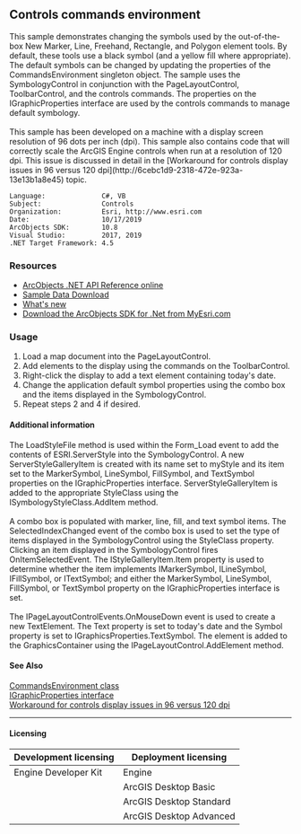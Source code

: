 ## Controls commands environment

  <div xmlns="http://www.w3.org/1999/xhtml" xmlns:my="http://schemas.microsoft.com/office/infopath/2003/myXSD/2006-02-10T23:25:53">This sample demonstrates changing the symbols used by the out-of-the-box New Marker, Line, Freehand, Rectangle, and Polygon element tools. By default, these tools use a black symbol (and a yellow fill where appropriate). The default symbols can be changed by updating the properties of the CommandsEnvironment singleton object. The sample uses the SymbologyControl in conjunction with the PageLayoutControl, ToolbarControl, and the controls commands. The properties on the IGraphicProperties interface are used by the controls commands to manage default symbology.</div>
  <div xmlns="http://www.w3.org/1999/xhtml" xmlns:my="http://schemas.microsoft.com/office/infopath/2003/myXSD/2006-02-10T23:25:53"> </div>
  <div xmlns="http://www.w3.org/1999/xhtml" xmlns:my="http://schemas.microsoft.com/office/infopath/2003/myXSD/2006-02-10T23:25:53">This sample has been developed on a machine with a display screen resolution of 96 dots per inch (dpi). This sample also contains code that will correctly scale the ArcGIS Engine controls when run at a resolution of 120 dpi. This issue is discussed in detail in the [Workaround for controls display issues in 96 versus 120 dpi](http://6cebc1d9-2318-472e-923a-13e13b1a8e45) topic. </div>  


<!-- TODO: Fill this section below with metadata about this sample-->
```
Language:              C#, VB
Subject:               Controls
Organization:          Esri, http://www.esri.com
Date:                  10/17/2019
ArcObjects SDK:        10.8
Visual Studio:         2017, 2019
.NET Target Framework: 4.5
```

### Resources

* [ArcObjects .NET API Reference online](http://desktop.arcgis.com/en/arcobjects/latest/net/webframe.htm)  
* [Sample Data Download](../../releases)  
* [What's new](http://desktop.arcgis.com/en/arcobjects/latest/net/webframe.htm#91cabc68-2271-400a-8ff9-c7fb25108546.htm)  
* [Download the ArcObjects SDK for .Net from MyEsri.com](https://my.esri.com/)  

### Usage
1. Load a map document into the PageLayoutControl.  
1. Add elements to the display using the commands on the ToolbarControl.  
1. Right-click the display to add a text element containing today's date.  
1. Change the application default symbol properties using the combo box and the items displayed in the SymbologyControl.  
1. Repeat steps 2 and 4 if desired.  





#### Additional information  
<div xmlns="http://www.w3.org/1999/xhtml" xmlns:my="http://schemas.microsoft.com/office/infopath/2003/myXSD/2006-02-10T23:25:53">The LoadStyleFile method is used within the Form_Load event to add the contents of ESRI.ServerStyle into the SymbologyControl. A new ServerStyleGalleryItem is created with its name set to myStyle and its item set to the MarkerSymbol, LineSymbol, FillSymbol, and TextSymbol properties on the IGraphicProperties interface. ServerStyleGalleryItem is added to the appropriate StyleClass using the ISymbologyStyleClass.AddItem method.</div>  
<div xmlns="http://www.w3.org/1999/xhtml" xmlns:my="http://schemas.microsoft.com/office/infopath/2003/myXSD/2006-02-10T23:25:53"> </div>  
<div xmlns="http://www.w3.org/1999/xhtml" xmlns:my="http://schemas.microsoft.com/office/infopath/2003/myXSD/2006-02-10T23:25:53">A combo box is populated with marker, line, fill, and text symbol items. The SelectedIndexChanged event of the combo box is used to set the type of items displayed in the SymbologyControl using the StyleClass property. Clicking an item displayed in the SymbologyControl fires OnItemSelectedEvent. The IStyleGalleryItem.Item property is used to determine whether the item implements IMarkerSymbol, ILineSymbol, IFillSymbol, or ITextSymbol; and either the MarkerSymbol, LineSymbol, FillSymbol, or TextSymbol property on the IGraphicProperties interface is set.</div>  
<div xmlns="http://www.w3.org/1999/xhtml" xmlns:my="http://schemas.microsoft.com/office/infopath/2003/myXSD/2006-02-10T23:25:53"> </div>  
<div xmlns="http://www.w3.org/1999/xhtml" xmlns:my="http://schemas.microsoft.com/office/infopath/2003/myXSD/2006-02-10T23:25:53">The IPageLayoutControlEvents.OnMouseDown event is used to create a new TextElement. The Text property is set to today's date and the Symbol property is set to IGraphicsProperties.TextSymbol. The element is added to the GraphicsContainer using the IPageLayoutControl.AddElement method.</div>  


#### See Also  
[CommandsEnvironment class](http://desktop.arcgis.com/search/?q=CommandsEnvironment%20class&p=0&language=en&product=arcobjects-sdk-dotnet&version=&n=15&collection=help)  
[IGraphicProperties interface](http://desktop.arcgis.com/search/?q=IGraphicProperties%20interface&p=0&language=en&product=arcobjects-sdk-dotnet&version=&n=15&collection=help)  
[Workaround for controls display issues in 96 versus 120 dpi](http://desktop.arcgis.com/search/?q=Workaround%20for%20controls%20display%20issues%20in%2096%20versus%20120%20dpi&p=0&language=en&product=arcobjects-sdk-dotnet&version=&n=15&collection=help)  


---------------------------------

#### Licensing  
| Development licensing | Deployment licensing | 
| ------------- | ------------- | 
| Engine Developer Kit | Engine |  
|  | ArcGIS Desktop Basic |  
|  | ArcGIS Desktop Standard |  
|  | ArcGIS Desktop Advanced |  


